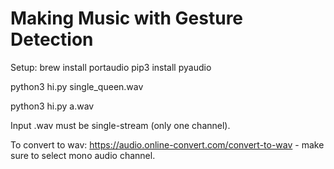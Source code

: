 # Making Music with Gesture Detection

Setup:
brew install portaudio
pip3 install pyaudio

python3 hi.py single_queen.wav

python3 hi.py a.wav

Input .wav must be single-stream (only one channel).

To convert to wav: https://audio.online-convert.com/convert-to-wav - make sure to select mono audio channel.
